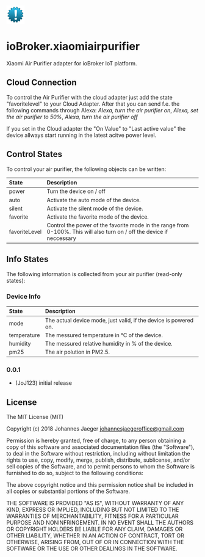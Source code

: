 ![Logo](admin/xiaomiairpurifier.png)
# ioBroker.xiaomiairpurifier

Xiaomi Air Purifier adapter for ioBroker IoT platform. 

## Cloud Connection
To control the Air Purifier with the cloud adapter just add the state "favoritelevel" to your Cloud Adapter. After that you can send f.e. the following commands through Alexa:
*Alexa, turn the air purifier on*,
*Alexa, set the air purifier to 50%*,
*Alexa, turn the air purifier off*

If you set in the Cloud adapter the "On Value" to "Last active value" the device allways start running in the latest acitve power level.


## Control States
To control your air purifier, the following objects can be written:

| State          | Description |
| :---           | :---        |
| power          | Turn the device on / off  |
| auto           | Activate the auto mode of the device. |
| silent         | Activate the silent mode of the device. |
| favorite       | Activate the favorite mode of the device. |
| favoriteLevel  | Control the power of the favorite mode in the range from 0-100%. This will also turn on / off the device if neccessary |

## Info States
The following information is collected from your air purifier (read-only states):

### Device Info

| State       | Description |
| :---        | :---        |
| mode        | The actual device mode, just valid, if the device is powered on. |
| temperature | The messured temperature in °C of the device. |
| humidity    | The messured relative humidity in % of the device. |
| pm25        | The air polution in PM2.5. |

### 0.0.1
* (JoJ123) initial release

## License
The MIT License (MIT)

Copyright (c) 2018 Johannes Jaeger <johannesjaegeroffice@gmail.com>

Permission is hereby granted, free of charge, to any person obtaining a copy
of this software and associated documentation files (the "Software"), to deal
in the Software without restriction, including without limitation the rights
to use, copy, modify, merge, publish, distribute, sublicense, and/or sell
copies of the Software, and to permit persons to whom the Software is
furnished to do so, subject to the following conditions:

The above copyright notice and this permission notice shall be included in
all copies or substantial portions of the Software.

THE SOFTWARE IS PROVIDED "AS IS", WITHOUT WARRANTY OF ANY KIND, EXPRESS OR
IMPLIED, INCLUDING BUT NOT LIMITED TO THE WARRANTIES OF MERCHANTABILITY,
FITNESS FOR A PARTICULAR PURPOSE AND NONINFRINGEMENT. IN NO EVENT SHALL THE
AUTHORS OR COPYRIGHT HOLDERS BE LIABLE FOR ANY CLAIM, DAMAGES OR OTHER
LIABILITY, WHETHER IN AN ACTION OF CONTRACT, TORT OR OTHERWISE, ARISING FROM,
OUT OF OR IN CONNECTION WITH THE SOFTWARE OR THE USE OR OTHER DEALINGS IN
THE SOFTWARE.
